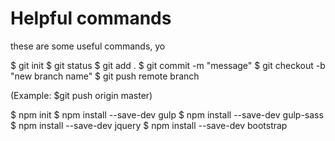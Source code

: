 # Helpful commands

these are some useful commands, yo

$ git init
$ git status
$ git add .
$ git commit -m "message"
$ git checkout -b "new branch name"
$ git push remote branch

(Example: $git push origin master)

$ npm init
$ npm install --save-dev gulp
$ npm install --save-dev gulp-sass
$ npm install --save-dev jquery
$ npm install --save-dev bootstrap